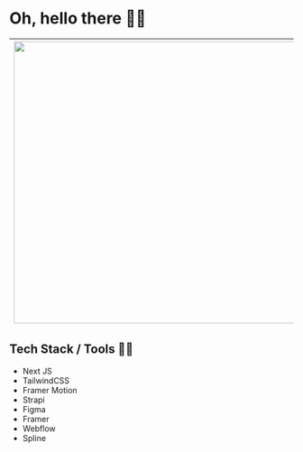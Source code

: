 # Oh, hello there 👋🏻

| <img src="https://media.giphy.com/media/VvXg0yjJQgfEQ/giphy.gif" width="500px"/> |  I'm [Art](https://www.linkedin.com/in/artsandiego/) </br> UX & Visual Designer / Front-End Dev </br> Official Framer Partner |
|--|--|

## Tech Stack / Tools 💅🏻

- Next JS       
- TailwindCSS    
- Framer Motion
- Strapi
- Figma
- Framer
- Webflow
- Spline
